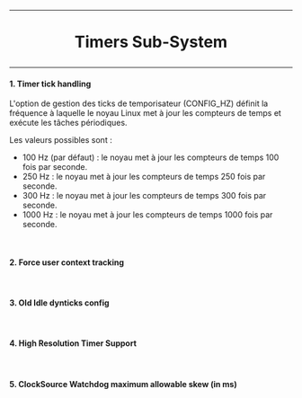 ------------------------------------------------------------------------------------------------------------------------------------------
# <p align='center'> Timers Sub-System </p>
------------------------------------------------------------------------------------------------------------------------------------------
#### 1. Timer tick handling
L'option de gestion des ticks de temporisateur (CONFIG_HZ) définit la fréquence à laquelle le noyau Linux met à jour les compteurs de temps et exécute les tâches périodiques.

Les valeurs possibles sont :
- 100 Hz (par défaut) : le noyau met à jour les compteurs de temps 100 fois par seconde.
- 250 Hz : le noyau met à jour les compteurs de temps 250 fois par seconde.
- 300 Hz : le noyau met à jour les compteurs de temps 300 fois par seconde.
- 1000 Hz : le noyau met à jour les compteurs de temps 1000 fois par seconde.

<br />

#### 2. Force user context tracking
<br />

#### 3. Old Idle dynticks config
<br />

#### 4. High Resolution Timer Support
<br />

#### 5. ClockSource Watchdog maximum allowable skew (in ms)






